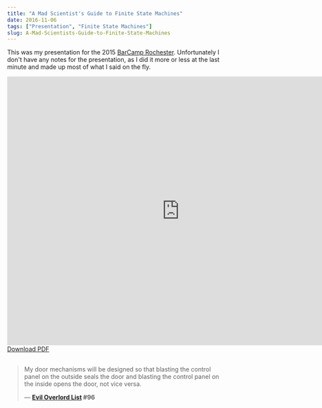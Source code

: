```yaml
---
title: "A Mad Scientist's Guide to Finite State Machines"
date: 2016-11-06
tags: ["Presentation", "Finite State Machines"]
slug: A-Mad-Scientists-Guide-to-Finite-State-Machines
---
```

This was my presentation for the 2015 [BarCamp Rochester](http://barcamproc.org/).
Unfortunately I don't have any notes for the presentation, as I did it more or less
at the last minute and made up most of what I said on the fly.

<!--more-->

<div><iframe src="https://docs.google.com/presentation/d/1Joz-bZpkodagT9sS_wlBJoRy7OIsn5-c_nq9RlQZFpQ/embed?start=false&loop=false&delayms=3000" frameborder="0" width="800" height="624" allowfullscreen="true" mozallowfullscreen="true" webkitallowfullscreen="true"></iframe></div>
<div style="margin-bottom:30px"><a href="A-Mad-Scientists-Guide-to-Finite-State-Machines.pdf">Download PDF</a></div>

> My door mechanisms will be designed so that blasting the control panel on the outside seals the door and blasting the control panel on the inside opens the door, not vice versa.
>
> — **[Evil Overlord List](http://www.eviloverlord.com/lists/overlord.html) #96**
